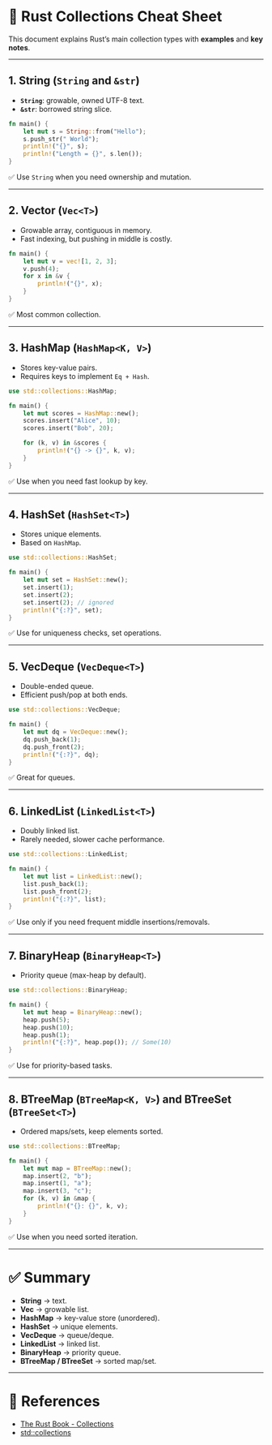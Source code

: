 
# 🦀 Rust Collections Cheat Sheet

This document explains Rust’s main collection types with **examples** and **key notes**.

---

## 1. String (`String` and `&str`)

- **`String`**: growable, owned UTF-8 text.
- **`&str`**: borrowed string slice.

```rust
fn main() {
    let mut s = String::from("Hello");
    s.push_str(" World");
    println!("{}", s);
    println!("Length = {}", s.len());
}
```

✅ Use `String` when you need ownership and mutation.

---

## 2. Vector (`Vec<T>`)

- Growable array, contiguous in memory.
- Fast indexing, but pushing in middle is costly.

```rust
fn main() {
    let mut v = vec![1, 2, 3];
    v.push(4);
    for x in &v {
        println!("{}", x);
    }
}
```

✅ Most common collection.

---

## 3. HashMap (`HashMap<K, V>`)

- Stores key-value pairs.
- Requires keys to implement `Eq + Hash`.

```rust
use std::collections::HashMap;

fn main() {
    let mut scores = HashMap::new();
    scores.insert("Alice", 10);
    scores.insert("Bob", 20);

    for (k, v) in &scores {
        println!("{} -> {}", k, v);
    }
}
```

✅ Use when you need fast lookup by key.

---

## 4. HashSet (`HashSet<T>`)

- Stores unique elements.
- Based on `HashMap`.

```rust
use std::collections::HashSet;

fn main() {
    let mut set = HashSet::new();
    set.insert(1);
    set.insert(2);
    set.insert(2); // ignored
    println!("{:?}", set);
}
```

✅ Use for uniqueness checks, set operations.

---

## 5. VecDeque (`VecDeque<T>`)

- Double-ended queue.
- Efficient push/pop at both ends.

```rust
use std::collections::VecDeque;

fn main() {
    let mut dq = VecDeque::new();
    dq.push_back(1);
    dq.push_front(2);
    println!("{:?}", dq);
}
```

✅ Great for queues.

---

## 6. LinkedList (`LinkedList<T>`)

- Doubly linked list.
- Rarely needed, slower cache performance.

```rust
use std::collections::LinkedList;

fn main() {
    let mut list = LinkedList::new();
    list.push_back(1);
    list.push_front(2);
    println!("{:?}", list);
}
```

✅ Use only if you need frequent middle insertions/removals.

---

## 7. BinaryHeap (`BinaryHeap<T>`)

- Priority queue (max-heap by default).

```rust
use std::collections::BinaryHeap;

fn main() {
    let mut heap = BinaryHeap::new();
    heap.push(5);
    heap.push(10);
    heap.push(1);
    println!("{:?}", heap.pop()); // Some(10)
}
```

✅ Use for priority-based tasks.

---

## 8. BTreeMap (`BTreeMap<K, V>`) and BTreeSet (`BTreeSet<T>`)

- Ordered maps/sets, keep elements sorted.

```rust
use std::collections::BTreeMap;

fn main() {
    let mut map = BTreeMap::new();
    map.insert(2, "b");
    map.insert(1, "a");
    map.insert(3, "c");
    for (k, v) in &map {
        println!("{}: {}", k, v);
    }
}
```

✅ Use when you need sorted iteration.

---

# ✅ Summary

- **String** → text.
- **Vec** → growable list.
- **HashMap** → key-value store (unordered).
- **HashSet** → unique elements.
- **VecDeque** → queue/deque.
- **LinkedList** → linked list.
- **BinaryHeap** → priority queue.
- **BTreeMap / BTreeSet** → sorted map/set.

---

# 🔗 References

- [The Rust Book - Collections](https://doc.rust-lang.org/book/ch08-00-common-collections.html)
- [std::collections](https://doc.rust-lang.org/std/collections/)
